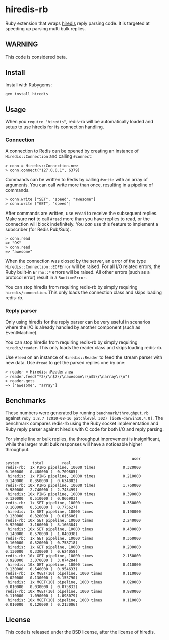 # hiredis-rb

Ruby extension that wraps [hiredis](http://github.com/antirez/hiredis) reply
parsing code. It is targeted at speeding up parsing multi bulk replies.

## WARNING

This code is considered beta.

## Install

Install with Rubygems:

    gem install hiredis

## Usage

When you `require "hiredis"`, redis-rb will be automatically loaded and setup
to use hiredis for its connection handling.

### Connection

A connection to Redis can be opened by creating an instance of
`Hiredis::Connection` and calling `#connect`:

    > conn = Hiredis::Connection.new
    > conn.connect("127.0.0.1", 6379)

Commands can be written to Redis by calling `#write` with an array of
arguments. You can call write more than once, resulting in a pipeline of
commands.

    > conn.write ["SET", "speed", "awesome"]
    > conn.write ["GET", "speed"]

After commands are written, use `#read` to receive the subsequent replies.
Make sure **not** to call `#read` more than you have replies to read, or
the connection will block indefinitely. You _can_ use this feature
to implement a subscriber (for Redis Pub/Sub).

    > conn.read
    => "OK"
    > conn.read
    => "awesome"

When the connection was closed by the server, an error of the type
`Hiredis::Connection::EOFError` will be raised. For all I/O related errors,
the Ruby built-in `Errno::*` errors will be raised. All other errors
(such as a protocol error) result in a `RuntimeError`.

You can stop hiredis from requiring redis-rb by simply requiring `hiredis/connection`.
This only loads the connection class and skips loading redis-rb.

### Reply parser

Only using hiredis for the reply parser can be very useful in scenarios
where the I/O is already handled by another component (such as EventMachine).

You can stop hiredis from requiring redis-rb by simply requiring `hiredis/reader`.
This only loads the reader class and skips loading redis-rb.

Use `#feed` on an instance of `Hiredis::Reader` to feed the stream parser with
new data. Use `#read` to get the parsed replies one by one:

    > reader = Hiredis::Reader.new
    > reader.feed("*2\r\n$7\r\nawesome\r\n$5\r\narray\r\n")
    > reader.gets
    => ["awesome", "array"]

## Benchmarks

These numbers were generated by running `benchmark/throughput.rb` against
`ruby 1.8.7 (2010-08-16 patchlevel 302) [i686-darwin10.4.0]`. The benchmark
compares redis-rb using the Ruby socket implementation and Ruby reply parser
against hiredis with C code for both I/O and reply parsing.

For simple line or bulk replies, the throughput improvement is insignificant,
while the larger multi bulk responses will have a noticeable higher throughput.

                                                            user     system      total        real
    redis-rb:  1x PING pipeline, 10000 times            0.320000   0.160000   0.480000 (  0.709805)
     hiredis:  1x PING pipeline, 10000 times            0.210000   0.140000   0.350000 (  0.634882)
    redis-rb: 10x PING pipeline, 10000 times            1.760000   0.980000   2.740000 (  2.743499)
     hiredis: 10x PING pipeline, 10000 times            0.390000   0.120000   0.510000 (  0.866903)
    redis-rb:  1x SET pipeline, 10000 times             0.350000   0.160000   0.510000 (  0.775627)
     hiredis:  1x SET pipeline, 10000 times             0.190000   0.130000   0.320000 (  0.615606)
    redis-rb: 10x SET pipeline, 10000 times             2.240000   0.920000   3.160000 (  3.166384)
     hiredis: 10x SET pipeline, 10000 times             0.430000   0.140000   0.570000 (  1.040938)
    redis-rb:  1x GET pipeline, 10000 times             0.360000   0.160000   0.520000 (  0.758718)
     hiredis:  1x GET pipeline, 10000 times             0.200000   0.130000   0.330000 (  0.624058)
    redis-rb: 10x GET pipeline, 10000 times             2.150000   0.920000   3.070000 (  3.074284)
     hiredis: 10x GET pipeline, 10000 times             0.410000   0.130000   0.540000 (  0.954633)
    redis-rb:  1x MGET(10) pipeline, 1000 times         0.110000   0.020000   0.130000 (  0.155790)
     hiredis:  1x MGET(10) pipeline, 1000 times         0.020000   0.010000   0.030000 (  0.075833)
    redis-rb: 10x MGET(10) pipeline, 1000 times         0.980000   0.110000   1.090000 (  1.098079)
     hiredis: 10x MGET(10) pipeline, 1000 times         0.110000   0.010000   0.120000 (  0.213006)

## License

This code is released under the BSD license, after the license of hiredis.
